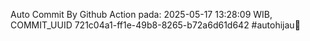 Auto Commit By Github Action pada: 2025-05-17 13:28:09 WIB, COMMIT_UUID 721c04a1-ff1e-49b8-8265-b72a6d61d642 #autohijau🗿
